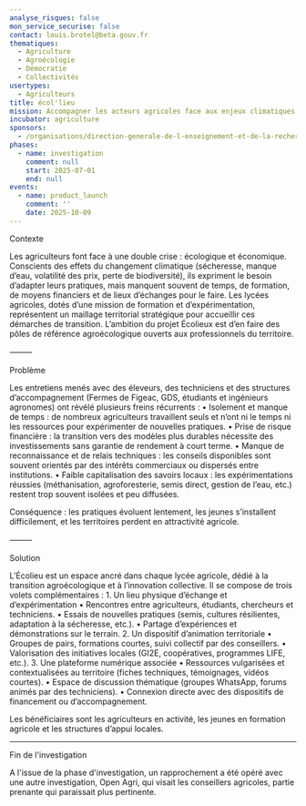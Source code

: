 ```yaml
---
analyse_risques: false
mon_service_securise: false
contact: louis.brotel@beta.gouv.fr
thematiques:
  - Agriculture
  - Agroécologie
  - Démocratie
  - Collectivités
usertypes:
  - Agriculteurs
title: écol'lieu
mission: Accompagner les acteurs agricoles face aux enjeux climatiques
incubator: agriculture
sponsors:
  - /organisations/direction-generale-de-l-enseignement-et-de-la-recherche
phases:
  - name: investigation
    comment: null
    start: 2025-07-01
    end: null
events:
  - name: product_launch
    comment: ''
    date: 2025-10-09
---
```

Contexte

Les agriculteurs font face à une double crise : écologique et économique. Conscients des effets du changement climatique (sécheresse, manque d’eau, volatilité des prix, perte de biodiversité), ils expriment le besoin d’adapter leurs pratiques, mais manquent souvent de temps, de formation, de moyens financiers et de lieux d’échanges pour le faire.
Les lycées agricoles, dotés d’une mission de formation et d’expérimentation, représentent un maillage territorial stratégique pour accueillir ces démarches de transition. L’ambition du projet Écolieux est d’en faire des pôles de référence agroécologique ouverts aux professionnels du territoire.

⸻

Problème

Les entretiens menés avec des éleveurs, des techniciens et des structures d’accompagnement (Fermes de Figeac, GDS, étudiants et ingénieurs agronomes) ont révélé plusieurs freins récurrents :
	•	Isolement et manque de temps : de nombreux agriculteurs travaillent seuls et n’ont ni le temps ni les ressources pour expérimenter de nouvelles pratiques.
	•	Prise de risque financière : la transition vers des modèles plus durables nécessite des investissements sans garantie de rendement à court terme.
	•	Manque de reconnaissance et de relais techniques : les conseils disponibles sont souvent orientés par des intérêts commerciaux ou dispersés entre institutions.
	•	Faible capitalisation des savoirs locaux : les expérimentations réussies (méthanisation, agroforesterie, semis direct, gestion de l’eau, etc.) restent trop souvent isolées et peu diffusées.

Conséquence : les pratiques évoluent lentement, les jeunes s’installent difficilement, et les territoires perdent en attractivité agricole.

⸻

Solution

L’Écolieu est un espace ancré dans chaque lycée agricole, dédié à la transition agroécologique et à l’innovation collective.
Il se compose de trois volets complémentaires :
	1.	Un lieu physique d’échange et d’expérimentation
	•	Rencontres entre agriculteurs, étudiants, chercheurs et techniciens.
	•	Essais de nouvelles pratiques (semis, cultures résilientes, adaptation à la sécheresse, etc.).
	•	Partage d’expériences et démonstrations sur le terrain.
	2.	Un dispositif d’animation territoriale
	•	Groupes de pairs, formations courtes, suivi collectif par des conseillers.
	•	Valorisation des initiatives locales (GI2E, coopératives, programmes LIFE, etc.).
	3.	Une plateforme numérique associée
	•	Ressources vulgarisées et contextualisées au territoire (fiches techniques, témoignages, vidéos courtes).
	•	Espace de discussion thématique (groupes WhatsApp, forums animés par des techniciens).
	•	Connexion directe avec des dispositifs de financement ou d’accompagnement.

Les bénéficiaires sont les agriculteurs en activité, les jeunes en formation agricole et les structures d’appui locales.



______
Fin de l'investigation

A l'issue de la phase d'investigation, un rapprochement a été opéré avec une autre investigation, Open Agri, qui visait les conseillers agricoles, partie prenante qui paraissait plus pertinente.